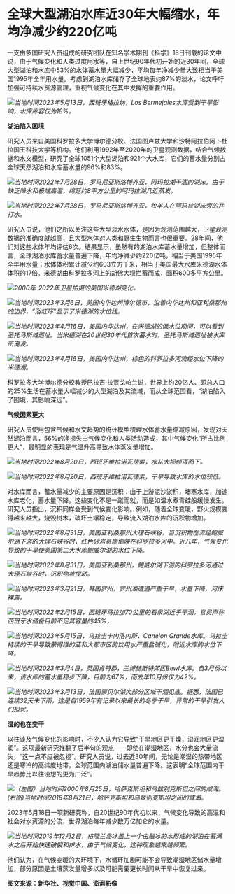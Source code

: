 # 全球大型湖泊水库近30年大幅缩水，年均净减少约220亿吨

一支由多国研究人员组成的研究团队在知名学术期刊《科学》18日刊载的论文中说，由于气候变化和人类过度用水等，自上世纪90年代初开始的近30年间，全球大型湖泊和水库中53%的水体蓄水量大幅减少，平均每年净减少量大致相当于美国1995年全年用水量。考虑到湖泊水库储存了全球地表约87%的淡水，论文呼吁加强可持续水资源管理，重视气候变化在其中发挥的重要作用。

![](https://inews.gtimg.com/om_bt/ONk_-__vStlJ5yq75bxplj8btl6mWtFGsI6n-xAVeAW4cAA/1000)_当地时间2023年5月13日，西班牙格拉纳，Los
Bermejales水库受到干旱影响，水库库容仅为18%。_

**湖泊陷入困境**

研究人员来自美国科罗拉多大学博尔德分校、法国图卢兹大学和沙特阿拉伯阿卜杜拉国王科技大学等机构。他们利用1992年至2020年的卫星观测数据，结合气候数据和水文模型，研究了全球1051个大型湖泊和921个大水库，它们的蓄水量分别占全球天然湖泊和水库蓄水量的96%和83%。

![](https://inews.gtimg.com/om_bt/OaeSVxDgJsXji_2UDL90jvS8JNtdGy8GRysCvOBL2a1jcAA/1000)_当地时间2022年7月28日，罗马尼亚斯洛博齐亚，阿玛拉湖干涸的湖床。由于缺乏降水和极端高温，绵延约8平方公里的阿玛拉湖几近蒸发。_

![](https://inews.gtimg.com/om_bt/O1uwHoO-gusFBQygj8O9y-XNFqb3eTeqT1RlNXCG0XO8YAA/1000)_当地时间2022年7月28日，罗马尼亚斯洛博齐亚，牧羊人在阿玛拉湖床旁的井打水。_

研究人员说，他们之所以关注这些大型淡水水体，是因为观测范围越大，卫星观测数据的准确度就越高，且大型水体对人类和野生生物而言也很重要。28年间，他们对这些水体年均评估6次。结果显示，虽然有的湖泊水库蓄水量增加，但整体而言，全球湖泊水库蓄水量普遍下降，年均净减少约220亿吨，相当于美国1995年全年用水量；水体体积累计减少约603立方千米，相当于美国最大水库米德湖水体体积的17倍。米德湖由科罗拉多河上的胡佛大坝拦蓄而成，面积600多平方公里。

![](https://inews.gtimg.com/om_bt/OI-XtaInsYpJfq8YIzhNfHgxOrFtI3-oADYu8VLSARkvUAA/1000)_2000年-2022年卫星拍摄的美国米德湖变化。_

![](https://inews.gtimg.com/om_bt/OPQYUgwI2vQx21b-x6xKk9p4gE3qCIlPTRikC_-G9wDrgAA/1000)_当地时间2023年3月6日，美国内华达州博尔德市，沿着内华达州和亚利桑那州的边界，“浴缸环”显示了米德湖的水位线。_

![](https://inews.gtimg.com/om_bt/O1vBQd0bB3Vl0P7TmdeYH2laQm2Wif1L-VWw8VMePaXRkAA/1000)_当地时间2023年4月16日，美国内华达州，在米德湖的低水位期间，可以看到圣托马斯城遗址。当米德湖在20世纪30年代首次蓄水时，圣托马斯城遗址被水库所淹没。_

![](https://inews.gtimg.com/om_bt/O_iLjdYc9R7-1gmh4iQixacmPxgK6c11BJtFNAl42VhW8AA/1000)_当地时间2023年4月16日，美国内华达州，棕色的科罗拉多河流经水位下降的米德湖。_

科罗拉多大学博尔德分校教授巴拉吉·拉贾戈帕兰说，世界上约20亿人、即总人口的25%生活在蓄水量大幅减少的大型湖泊及其流域，而从全球范围看，“湖泊陷入了困境，其影响深远”。

**气候因素更大**

研究人员使用包含气候和水文趋势的统计模型梳理水体蓄水量缩减原因，发现对天然湖泊而言，56%的净损失由气候变化和人类活动造成，其中气候变化“所占比例更大”，最明显的表现是气温升高导致水体蒸发量增加。

![](https://inews.gtimg.com/om_bt/O2oaFFr9H4fUJp1_1IThI4T_ey3MjACoGZgF2MoUT0qCAAA/1000)_当地时间2022年8月20日，西班牙维拉诺瓦德索，水从大坝倾泻而下。_

![](https://inews.gtimg.com/om_bt/OTE0YTs2I6yWf5CEjGDZe-gWK7rdGrSPJWPznGBioezRgAA/1000)_当地时间2022年8月20日，西班牙维拉诺瓦德索，干旱导致水库的水位较低。_

对水库而言，蓄水量减少的主要原因是沉积：由于上游泥沙淤积，堵塞水库，加速水库老化，蓄水量下降。这些变化不是一蹴而就，而是如温水煮青蛙般缓慢发生。
研究人员指出，沉积同样会受到气候变化影响。例如，随着全球变暖，野火规模变得越来越大，烧毁树木，破坏土壤稳定，导致流入湖泊水库的沉积物增加。

![](https://inews.gtimg.com/om_bt/Oki1kdzPsEdJgcw6Sv7yyrHW8kxaEBgUxci0zLvCq1A9cAA/1000)_当地时间2022年8月31日，美国亚利桑那州大理石峡谷，当沉积物在流经鲍威尔湖下游的大理石峡谷时，红色砂岩悬崖倒映在科罗拉多河中。近几年，气候变化导致的干旱使美国第二大水库鲍威尔湖的水位下降。_

![](https://inews.gtimg.com/om_bt/ONEhuVYdKWkB4A2I0jcs4tWb_MT7er23M5lHgEzlz7F2YAA/1000)_当地时间2022年8月31日，美国亚利桑那州，鲍威尔湖下游的科罗拉多河通过大理石峡谷时，沉积物被搅动。_

![](https://inews.gtimg.com/om_bt/OJ2NdlzQMMxrSpJAydAHAyoAGPI7NGIvM0VwZLtk__RyUAA/1000)_当地时间2023年3月21日，韩国罗州，罗州湖遭遇严重干旱，水量下降，河床裸露。_

![](https://inews.gtimg.com/om_bt/OT7OWuqUhpaBc52rSvgYUbGGNHay1WxL_aWt1bFsBhnS0AA/1000)_当地时间2022年2月15日，西班牙马拉加70公里的石泉湖近乎干涸。官员声称西班牙水储备目前不足其容量的45%，_

![](https://inews.gtimg.com/om_bt/OErjUK8JbooqBZMNmL3CidmBs3Pb_dr9e0XM6FbP-vNf4AA/1000)_当地时间2023年5月15日，乌拉圭卡内洛内斯，Canelon
Grande水库。乌拉圭持续的干旱导致蒙得维的亚和大都市区的饮用水严重盐碱化，附近水库的水位下降。_

![](https://inews.gtimg.com/om_bt/OIFSbfsCOQuUaDAxePyCxWK-p7uueGPktag9sO8l3qpwoAA/1000)_当地时间2023年3月4日，英国肯特郡，兰博赫斯特郊区Bewl水库。自3月份以来，该水库的蓄水量稳步下降，目前为67%，而去年10月份仅为42%。_

![](https://inews.gtimg.com/om_bt/Oxln6tZ-E0D2_sRJ93nz_HWnFSesNSTRL7u7fXu0PPvWYAA/1000)_当地时间2023年3月13日，法国蒙贝尔湖大部分区域干涸见底。据悉，法国已连续32天未下雨，这是自1959年有记录以来最长的冬季干旱，异常的干旱引发人们担忧。_

**湿的也在变干**

以往谈及气候变化的影响时，不少人认为它导致“干旱地区更干燥，湿润地区更湿润”。这项最新研究推翻了后半句的观点——即使在潮湿地区，水分也会大量流失，“这一点不应被忽视”。研究人员说，过去近30年间，无论是潮湿的热带地区还是寒冷的高纬度地带，全球范围内湖泊储水量普遍下降。这表明“全球范围内干旱趋势比以往设想的更为广泛”。

![](https://inews.gtimg.com/om_bt/O9zAo-XNrCl_trOqt_iRixjlwQ-hPScXKoDQkKNjEqQJYAA/1000)_（左图）当地时间2000年8月25日，哈萨克斯坦和乌兹别克斯坦之间的咸海。(右图)当地时间2018年8月21日，哈萨克斯坦和乌兹别克斯坦之间的咸海。_

2023年5月18日一项新研究称，自20世纪90年代初以来，气候变化导致的高温和社会对水资源的分流，世界湖泊每年减少数万亿加仑的水量。

![](https://inews.gtimg.com/om_bt/OG1oNHLrfOGoVGMjgnaSky_aN2TnW5UrkJr933-dy1GbMAA/1000)_当地时间2019年12月2日，格陵兰岛冰盖上一个由融冰的水形成的湖泊在蓄满水之后开始快速破裂和排水，由于气候变化，这种现象越来越频繁。_

他们认为，在气候变暖的大环境下，水循环加剧可能不会导致潮湿地区储水量增加，部分原因是土壤蒸发量增多以及可能需要更长时间从干旱中恢复过来。

**图文来源：新华社、视觉中国、澎湃影像**

